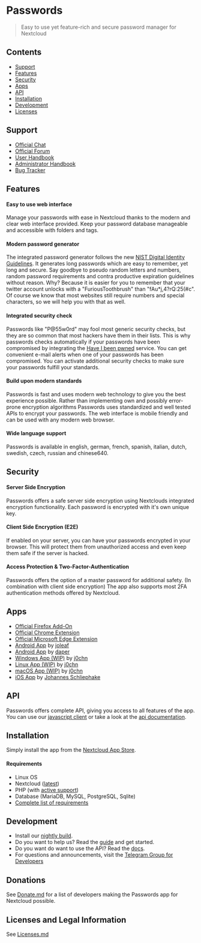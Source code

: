 # Passwords
> Easy to use yet feature-rich and secure password manager for Nextcloud

## Contents
* [Support](#support)
* [Features](#features)
* [Security](#security)
* [Apps](#apps)
* [API](#api)
* [Installation](#installation)
* [Development](#development)
* [Licenses](Licenses.md)

## Support
* [Official Chat](https://t.me/nc_passwords)
* [Official Forum](https://help.nextcloud.com/c/apps/passwords)
* [User Handbook](https://git.mdns.eu/nextcloud/passwords/wikis/Users/Index)
* [Administrator Handbook](https://git.mdns.eu/nextcloud/passwords/wikis/Administrators/Index)
* [Bug Tracker](https://github.com/marius-wieschollek/passwords/issues)

## Features
#### Easy to use web interface
Manage your passwords with ease in Nextcloud thanks to the modern and clear web interface provided.
Keep your password database manageable and accessible with folders and tags.

#### Modern password generator
The integrated password generator follows the new [NIST Digital Identity Guidelines](https://pages.nist.gov/800-63-3/).
It generates long passwords which are easy to remember, yet long and secure.
Say goodbye to pseudo random letters and numbers, random password requirements and contra productive expiration guidelines without reason.
Why? Because it is easier for you to remember that your twitter account unlocks with a "FuriousToothbrush" than "fAu*j,4?rQ:25(#c".
Of course we know that most websites still require numbers and special characters, so we will help you with that as well.

#### Integrated security check
Passwords like "P@55w0rd" may fool most generic security checks, but they are so common that most hackers have them in their lists.
This is why passwords checks automatically if your passwords have been compromised by integrating the [Have I been pwned](https://haveibeenpwned.com/) service.
You can get convenient e-mail alerts when one of your passwords has been compromised.
You can activate additional security checks to make sure your passwords fulfill your standards.

#### Build upon modern standards
Passwords is fast and uses modern web technology to give you the best experience possible.
Rather than implementing own and possibly error-prone encryption algorithms Passwords uses standardized and well tested APIs to encrypt your passwords.
The web interface is mobile friendly and can be used with any modern web browser.

#### Wide language support
Passwords is available in english, german, french, spanish, italian, dutch, swedish, czech, russian and chinese640.

## Security
#### Server Side Encryption
Passwords offers a safe server side encryption using Nextclouds integrated encryption functionality.
Each password is encrypted with it's own unique key.

#### Client Side Encryption (E2E)
If enabled on your server, you can have your passwords encrypted in your browser.
This will protect them from unauthorized access and even keep them safe if the server is hacked.

#### Access Protection & Two-Factor-Authentication
Passwords offers the option of a master password for additional safety. (In combination with client side encryption)
The app also supports most 2FA authentication methods offered by Nextcloud.

## Apps

* [Official Firefox Add-On](https://addons.mozilla.org/firefox/addon/nextcloud-passwords?src=external-readme)
* [Official Chrome Extension](https://chrome.google.com/webstore/detail/nextcloud-passwords/mhajlicjhgoofheldnmollgbgjheenbi)
* [Official Microsoft Edge Extension](https://microsoftedge.microsoft.com/addons/detail/cjmlcljdpphgdfpkngjcmeepdpcgpffk)
* [Android App](https://play.google.com/store/apps/details?id=de.jbservices.nc_passwords_app) by [joleaf](https://gitlab.com/joleaf/nc-passwords-app)
* [Android App](https://play.google.com/store/apps/details?id=com.nextcloudpasswords) by [daper](https://github.com/daper/nextcloud-passwords-app)
* [Windows App (WIP)](https://gitlab.com/j0chn/nextcloud_password_client/-/tree/main#windows) by [j0chn](https://gitlab.com/j0chn/nextcloud_password_client)
* [Linux App (WIP)](https://gitlab.com/j0chn/nextcloud_password_client/-/tree/main#linux) by [j0chn](https://gitlab.com/j0chn/nextcloud_password_client)
* [macOS App (WIP)](https://gitlab.com/j0chn/nextcloud_password_client/-/tree/main#mac-os) by [j0chn](https://gitlab.com/j0chn/nextcloud_password_client)
* [iOS App](https://apps.apple.com/app/id1546212226) by [Johannes Schliephake](https://github.com/johannes-schliephake/nextcloud-passwords-ios)

## API
Passwords offers complete API, giving you access to all features of the app.
You can use our [javascript client](https://www.npmjs.com/package/passwords-client) or take a look at the [api documentation](https://git.mdns.eu/nextcloud/passwords/wikis/developers/index).

## Installation
Simply install the app from the [Nextcloud App Store](https://apps.nextcloud.com/apps/passwords).

#### Requirements
* Linux OS
* Nextcloud ([latest](https://nextcloud.com/install/#instructions-server))
* PHP (with [active support](https://www.php.net/supported-versions.php))
* Database (MariaDB, MySQL, PostgreSQL, Sqlite)
* [Complete list of requirements](https://git.mdns.eu/nextcloud/passwords/wikis/Administrators/System-Requirements)

## Development
* Install our [nightly build](https://git.mdns.eu/nextcloud/passwords/-/jobs/artifacts/testing/raw/passwords.tar.gz?job=Pack).
* Do you want to help us? Read the [guide](CONTRIBUTING.md) and get started.
* Do you want do want to use the API? Read the [docs](https://git.mdns.eu/nextcloud/passwords/wikis/Developers/Index).
* For questions and announcements, visit the [Telegram Group for Developers](https://t.me/nc_passwords_dev)

## Donations
See [Donate.md](Donate.md) for a list of developers making the Passwords app for Nextcloud possible.

## Licenses and Legal Information
See [Licenses.md](Licenses.md)
